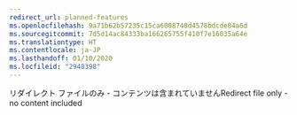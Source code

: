 ```yaml
---
redirect_url: planned-features
ms.openlocfilehash: 9a71b62b57235c15ca6008740d4578bdcde84a6d
ms.sourcegitcommit: 7d5d14ac84333ba166265755f410f7e16035a64e
ms.translationtype: HT
ms.contentlocale: ja-JP
ms.lasthandoff: 01/10/2020
ms.locfileid: "2948398"
---
```

<span data-ttu-id="8da3a-101">リダイレクト ファイルのみ - コンテンツは含まれていません</span><span class="sxs-lookup"><span data-stu-id="8da3a-101">Redirect file only - no content included</span></span>